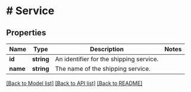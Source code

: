 # # Service

## Properties

Name | Type | Description | Notes
------------ | ------------- | ------------- | -------------
**id** | **string** | An identifier for the shipping service. |
**name** | **string** | The name of the shipping service. |

[[Back to Model list]](../../README.md#models) [[Back to API list]](../../README.md#endpoints) [[Back to README]](../../README.md)
